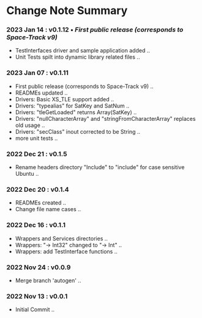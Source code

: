 # Change Note Summary

### 2023 Jan 14 : v0.1.12 • _First public release (corresponds to Space-Track v9)_

- TestInterfaces driver and sample application added ..
- Unit Tests spilt into dynamic library related files ..

### 2023 Jan 07 : v0.1.11

- First public release (corresponds to Space-Track v9) ..
- READMEs updated ..
- Drivers: Basic XS_TLE support added ..
- Drivers: "typealias" for SatKey and SatNum ..
- Drivers: "tleGetLoaded" returns Array(SatKey) ..
- Drivers: "nullCharacterArray" and "stringFromCharacterArray" replaces old usage ..
- Drivers: "secClass" inout corrected to be String ..
- more unit tests ..

### 2022 Dec 21 : v0.1.5

- Rename headers directory "Include" to "include" for case sensitive Ubuntu ..

### 2022 Dec 20 : v0.1.4

- READMEs created ..
- Change file name cases ..

### 2022 Dec 16 : v0.1.1

- Wrappers and Services directories ..
- Wrappers: "→ Int32" changed to "→ Int" ..
- Wrappers: add TestInterface functions ..

### 2022 Nov 24 : v0.0.9

- Merge branch 'autogen' ..

### 2022 Nov 13 : v0.0.1

- Initial Commit ..
